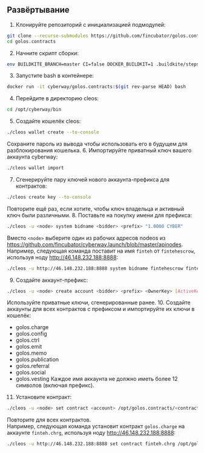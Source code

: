 ## Развёртывание

1. Клонируйте репозиторий с инициализацией подмодулей:
```bash
git clone --recurse-submodules https://github.com/fincubator/golos.contracts
cd golos.contracts
```
2. Начните скрипт сборки:
```bash
env BUILDKITE_BRANCH=master CI=false DOCKER_BUILDKIT=1 .buildkite/steps/build-image.sh
```
3. Запустите bash в контейнере:
```bash
docker run -it cyberway/golos.contracts:$(git rev-parse HEAD) bash
```
4. Перейдите в директорию cleos:
```bash
cd /opt/cyberway/bin
```
5. Создайте кошелёк cleos:
```bash
./cleos wallet create --to-console
```
Сохраните пароль из вывода чтобы использовать его в будущем для разблокирования кошелька.
6. Импортируйте приватный ключ вашего аккаунта cyberway:
```bash
./cleos wallet import
```
7. Сгенерируйте пару ключей нового аккаунта-префикса для контрактов:
```bash
./cleos create key --to-console
```
Повторите ещё раз, если хотите, чтобы ключ владельца и активный ключ были различными.
8. Поставьте на покупку имени для префикса:
```bash
./cleos -u <node> system bidname <bidder> <prefix> "1.0000 CYBER"
```
Вместо `<node>` выберите один из рабочих адресов nodeos из https://github.com/fincubator/cyberway.launch/blob/master/apinodes.  
Например, следующая команда поставит на имя `finteh` от `fintehescrow`, используя ноду http://46.148.232.188:8888:
```bash
./cleos -u http://46.148.232.188:8888 system bidname fintehescrow finteh "1.0000 CYBER"
```
9. Создайте аккаунт-префикс:
```bash
./cleos -u <node> create account <bidder> <prefix> <OwnerKey> [ActiveKey]
```
Используйте приватные ключи, сгенерированные ранее.
10. Создайте аккаунты для всех контрактов с префиксом и импортируйте их ключи в кошелёк:
  * golos.charge
  * golos.config
  * golos.ctrl
  * golos.emit
  * golos.memo
  * golos.publication
  * golos.referral
  * golos.social
  * golos.vesting
Каждое имя аккаунта не должно иметь более 12 символов (включая префикс).
11. Установите контракт:
```bash
./cleos -u <node> set contract <account> /opt/golos.contracts/<contract> --abi <contract>.abi
```
Повторите для всех контрактов.  
Например, следующая команда установит контракт `golos.charge` на аккаунте `finteh.chrg`, используя ноду http://46.148.232.188:8888:
```bash
./cleos -u http://46.148.232.188:8888 set contract finteh.chrg /opt/golos.contracts/golos.charge --abi golos.charge.abi
```
